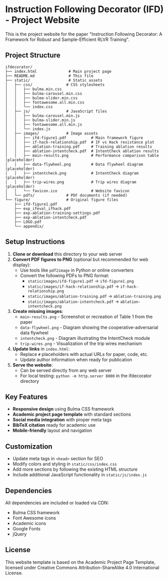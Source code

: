 # Instruction Following Decorator (IFD) - Project Website

This is the project website for the paper "Instruction Following Decorator: A Framework for Robust and Sample-Efficient RLVR Training".

## Project Structure

```
ifdecorator/
├── index.html              # Main project page
├── README.md               # This file
├── static/                 # Static assets
│   ├── css/               # CSS stylesheets
│   │   ├── bulma.min.css
│   │   ├── bulma-carousel.min.css
│   │   ├── bulma-slider.min.css
│   │   ├── fontawesome.all.min.css
│   │   └── index.css
│   ├── js/                # JavaScript files
│   │   ├── bulma-carousel.min.js
│   │   ├── bulma-slider.min.js
│   │   ├── fontawesome.all.min.js
│   │   └── index.js
│   ├── images/            # Image assets
│   │   ├── ifd-figure1.pdf           # Main framework figure
│   │   ├── if-hack-relationship.pdf  # IF vs Hack resistance plot
│   │   ├── ablation-training.pdf     # Training ablation results
│   │   ├── ablation-intentcheck.pdf  # IntentCheck ablation results
│   │   ├── main-results.png          # Performance comparison table (placeholder)
│   │   ├── data-flywheel.png         # Data flywheel diagram (placeholder)
│   │   ├── intentcheck.png           # IntentCheck diagram (placeholder)
│   │   ├── trip-wires.png            # Trip wires diagram (placeholder)
│   │   └── favicon.ico               # Website favicon
│   └── pdfs/              # PDF documents (if needed)
└── figure/                # Original figure files
    ├── ifd-figure1.pdf
    ├── exp_ifeval_ifhack.pdf
    ├── exp-ablation-training-settings.pdf
    ├── exp-ablation-intentcheck.pdf
    ├── LOGO.pdf
    └── appendix/
```

## Setup Instructions

1. **Clone or download** this directory to your web server
2. **Convert PDF figures to PNG** (optional but recommended for web display):
   - Use tools like `pdf2image` in Python or online converters
   - Convert the following PDFs to PNG format:
     - `static/images/ifd-figure1.pdf` → `ifd-figure1.png`
     - `static/images/if-hack-relationship.pdf` → `if-hack-relationship.png`
     - `static/images/ablation-training.pdf` → `ablation-training.png`
     - `static/images/ablation-intentcheck.pdf` → `ablation-intentcheck.png`
3. **Create missing images**:
   - `main-results.png` - Screenshot or recreation of Table 1 from the paper
   - `data-flywheel.png` - Diagram showing the cooperative-adversarial data flywheel
   - `intentcheck.png` - Diagram illustrating the IntentCheck module
   - `trip-wires.png` - Visualization of the trip wires mechanism
4. **Update links** in `index.html`:
   - Replace `#` placeholders with actual URLs for paper, code, etc.
   - Update author information when ready for publication
5. **Serve the website**:
   - Can be served directly from any web server
   - For local testing: `python -m http.server 8000` in the ifdecorator directory

## Key Features

- **Responsive design** using Bulma CSS framework
- **Academic project page template** with standard sections
- **Social media integration** with proper meta tags
- **BibTeX citation** ready for academic use
- **Mobile-friendly** layout and navigation

## Customization

- Update meta tags in `<head>` section for SEO
- Modify colors and styling in `static/css/index.css`
- Add more sections by following the existing HTML structure
- Include additional JavaScript functionality in `static/js/index.js`

## Dependencies

All dependencies are included or loaded via CDN:
- Bulma CSS framework
- Font Awesome icons
- Academic icons
- Google Fonts
- jQuery

## License

This website template is based on the Academic Project Page Template, licensed under Creative Commons Attribution-ShareAlike 4.0 International License. 